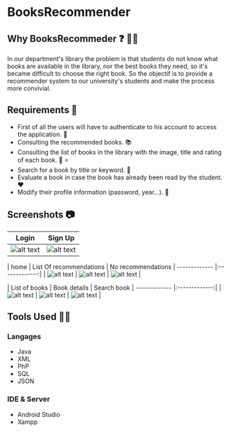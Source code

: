 # BooksRecommender
## Why BooksRecommeder ❓ 🤷‍♀

In our department's library the problem is that students do not know what books are available in the library, nor the best books they need, so it's became difficult to choose the right book.
So the objectif is to provide a recommender system to our university's students and make the process more convivial.

## Requirements 📃

* First of all the users will have to authenticate to his account to access the application. 🏤
* Consulting the recommended books. 📚
* Consulting the list of books in the library with the image, title and rating of each book. 📕 ⭐️
* Search for a book by title or keyword. 🔎
* Evaluate a book in case the book has already been read by the student.❤️ 
* Modify their profile information (password, year...). 🔧

## Screenshots 📷

| Login | Sign Up |
| ------------- |:-------------:|
| ![alt text](https://github.com/dscuik/BooksRecommender/blob/master/Screenshots/home.PNG ) | ![alt text](https://github.com/dscuik/BooksRecommender/blob/master/Screenshots/signIn.PNG ) |

| home | List Of recommendations | No recommendations
| ------------- |:-------------:|
| ![alt text](https://github.com/dscuik/BooksRecommender/blob/master/Screenshots/home1.PNG ) | ![alt text](https://github.com/dscuik/BooksRecommender/blob/master/Screenshots/books.PNG ) | ![alt text](https://github.com/dscuik/BooksRecommender/blob/master/Screenshots/books2.PNG) |

| List of books | Book details | Search book
| ------------- |:-------------:|
| ![alt text](https://github.com/dscuik/BooksRecommender/blob/master/Screenshots/books3.PNG ) | ![alt text](https://github.com/dscuik/BooksRecommender/blob/master/Screenshots/booksInfos.PNG ) | ![alt text](https://github.com/dscuik/BooksRecommender/blob/master/Screenshots/searchBook.PNG) |




## Tools Used 🔌🔨

### Langages

* Java
* XML
* PhP
* SQL
* JSON
### IDE & Server

* Android Studio
* Xampp
